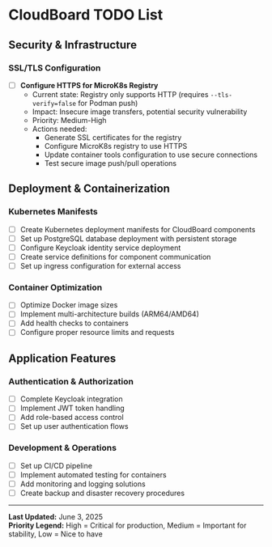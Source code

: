 # CloudBoard TODO List

## Security & Infrastructure

### SSL/TLS Configuration
- [ ] **Configure HTTPS for MicroK8s Registry**
  - Current state: Registry only supports HTTP (requires `--tls-verify=false` for Podman push)
  - Impact: Insecure image transfers, potential security vulnerability
  - Priority: Medium-High
  - Actions needed:
    - Generate SSL certificates for the registry
    - Configure MicroK8s registry to use HTTPS
    - Update container tools configuration to use secure connections
    - Test secure image push/pull operations

## Deployment & Containerization

### Kubernetes Manifests
- [ ] Create Kubernetes deployment manifests for CloudBoard components
- [ ] Set up PostgreSQL database deployment with persistent storage
- [ ] Configure Keycloak identity service deployment
- [ ] Create service definitions for component communication
- [ ] Set up ingress configuration for external access

### Container Optimization
- [ ] Optimize Docker image sizes
- [ ] Implement multi-architecture builds (ARM64/AMD64)
- [ ] Add health checks to containers
- [ ] Configure proper resource limits and requests

## Application Features

### Authentication & Authorization
- [ ] Complete Keycloak integration
- [ ] Implement JWT token handling
- [ ] Add role-based access control
- [ ] Set up user authentication flows

### Development & Operations
- [ ] Set up CI/CD pipeline
- [ ] Implement automated testing for containers
- [ ] Add monitoring and logging solutions
- [ ] Create backup and disaster recovery procedures

---

**Last Updated:** June 3, 2025  
**Priority Legend:** High = Critical for production, Medium = Important for stability, Low = Nice to have
